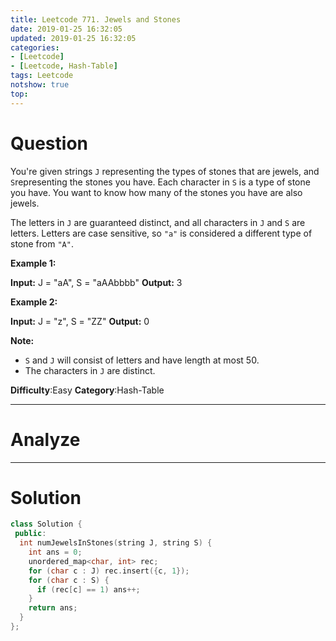 ```yaml
---
title: Leetcode 771. Jewels and Stones
date: 2019-01-25 16:32:05
updated: 2019-01-25 16:32:05
categories: 
- [Leetcode]
- [Leetcode, Hash-Table]
tags: Leetcode
notshow: true
top:
---
```


# Question

You're given strings  `J`  representing the types of stones that are jewels, and  `S`representing the stones you have. Each character in  `S`  is a type of stone you have. You want to know how many of the stones you have are also jewels.

The letters in  `J`  are guaranteed distinct, and all characters in  `J`  and  `S`  are letters. Letters are case sensitive, so  `"a"`  is considered a different type of stone from  `"A"`.

**Example 1:**

**Input:** J = "aA", S = "aAAbbbb"
**Output:** 3

**Example 2:**

**Input:** J = "z", S = "ZZ"
**Output:** 0

**Note:**

- `S`  and  `J`  will consist of letters and have length at most 50.
- The characters in  `J`  are distinct.

**Difficulty**:Easy
**Category**:Hash-Table

<!-- more -->

------------

# Analyze

------------

# Solution

```cpp cpp
class Solution {
 public:
  int numJewelsInStones(string J, string S) {
    int ans = 0;
    unordered_map<char, int> rec;
    for (char c : J) rec.insert({c, 1});
    for (char c : S) {
      if (rec[c] == 1) ans++;
    }
    return ans;
  }
};
```

<!-- 
------------

# Leetcode Question Summary


------------ -->
